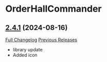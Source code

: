 # OrderHallCommander

## [2.4.1](https://github.com/alarofrunetotem/OrderHallCommander/tree/2.4.1) (2024-08-16)
[Full Changelog](https://github.com/alarofrunetotem/OrderHallCommander/compare/2.4.0...2.4.1) [Previous Releases](https://github.com/alarofrunetotem/OrderHallCommander/releases)

- library update  
- Added icon  
